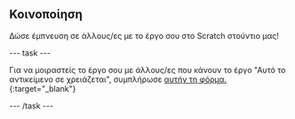 ## Κοινοποίηση

Δώσε έμπνευση σε άλλους/ες με το έργο σου στο Scratch στούντιο μας!

--- task ---

Για να μοιραστείς το έργο σου με άλλους/ες που κάνουν το έργο "Αυτό το αντικείμενο σε χρειάζεται", συμπλήρωσε [αυτήν τη φόρμα.](https://form.raspberrypi.org/f/community-project-submissions){:target="_blank"}

--- /task ---

